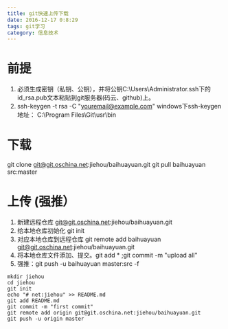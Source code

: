 ```yaml
---
title: git快速上传下载
date: 2016-12-17 0:8:29
tags: git学习
category: 信息技术
---
```


# 前提
 1. 必须生成密钥（私钥、公钥），并将公钥C:\Users\Administrator\.ssh下的id_rsa.pub文本粘贴到git服务器(码云、github)上。
 2. ssh-keygen -t rsa -C "youremail@example.com"  windows下ssh-keygen地址：
C:\Program Files\Git\usr\bin

# 下载
git clone git@git.oschina.net:jiehou/baihuayuan.git
git pull baihuayuan src:master

# 上传 (强推）
 1. 新建远程仓库 git@git.oschina.net:jiehou/baihuayuan.git
 2. 给本地仓库初始化 git init
 3. 对应本地仓库到远程仓库 git remote add baihuayuan git@git.oschina.net:jiehou/baihuayuan.git
 4. 将本地仓库文件添加、提交。git add * ;git commit -m "upload all"
 5. 强推：git push -u baihuayuan master:src -f


```
mkdir jiehou
cd jiehou
git init
echo "# net:jiehou" >> README.md
git add README.md
git commit -m "first commit"
git remote add origin git@git.oschina.net:jiehou/baihuayuan.git
git push -u origin master
```
